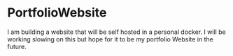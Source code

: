 # PortfolioWebsite
I am building a website that will be self hosted in a personal docker. I will be working slowing on this but hope for it to be my portfolio Website in the future.
